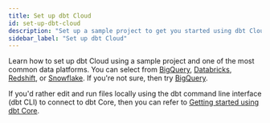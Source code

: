 ```yaml
---
title: Set up dbt Cloud
id: set-up-dbt-cloud
description: "Set up a sample project to get you started using dbt Cloud."
sidebar_label: "Set up dbt Cloud"
---
```


Learn how to set up dbt Cloud using a sample project and one of the most common data platforms. You can select from [BigQuery](/docs/get-started/getting-started/getting-set-up/setting-up-bigquery), [Databricks](/docs/get-started/getting-started/getting-set-up/setting-up-databricks), [Redshift](/docs/get-started/getting-started/getting-set-up/setting-up-redshift), or [Snowflake](/docs/get-started/getting-started/getting-set-up/setting-up-snowflake). If you're not sure, then try [BigQuery](/docs/get-started/getting-started/getting-set-up/setting-up-bigquery). 

If you'd rather edit and run files locally using the dbt command line interface (dbt CLI) to connect to dbt Core, then you can refer to [Getting started using dbt Core](/docs/get-started/getting-started-dbt-core).
